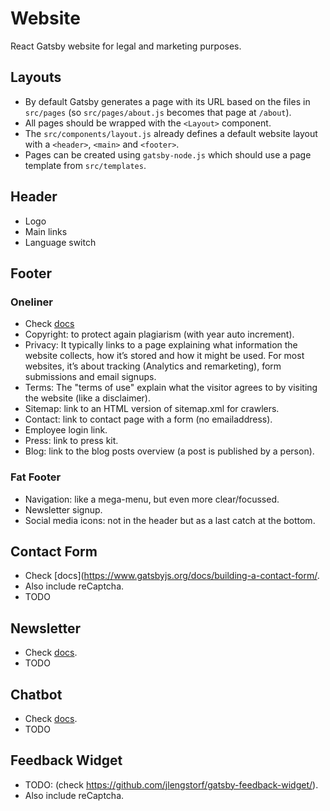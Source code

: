 # Website

React Gatsby website for legal and marketing purposes.

## Layouts
- By default Gatsby generates a page with its URL based on the files in `src/pages` (so `src/pages/about.js` becomes that page at `/about`).
- All pages should be wrapped with the `<Layout>` component.
- The `src/components/layout.js` already defines a default website layout with a `<header>`, `<main>` and `<footer>`.
- Pages can be created using `gatsby-node.js` which should use a page template from `src/templates`.

## Header
- Logo
- Main links
- Language switch

## Footer

### Oneliner
- Check [docs](https://www.orbitmedia.com/blog/website-footer-design-best-practices/)
- Copyright: to protect again plagiarism (with year auto increment).
- Privacy: It typically links to a page explaining what information the website collects, how it’s stored and how it might be used. For most websites, it’s about tracking (Analytics and remarketing), form submissions and email signups.
- Terms: The "terms of use" explain what the visitor agrees to by visiting the website (like a disclaimer).
- Sitemap: link to an HTML version of sitemap.xml for crawlers.
- Contact: link to contact page with a form (no emailaddress).
- Employee login link.
- Press: link to press kit.
- Blog: link to the blog posts overview (a post is published by a person).

### Fat Footer
- Navigation: like a mega-menu, but even more clear/focussed.
- Newsletter signup.
- Social media icons: not in the header but as a last catch at the bottom.

## Contact Form
- Check [docs](https://www.gatsbyjs.org/docs/building-a-contact-form/.
- Also include reCaptcha.
- TODO

## Newsletter
- Check [docs](https://www.gatsbyjs.org/packages/gatsby-plugin-mailchimp/).
- TODO

## Chatbot
- Check [docs](https://www.gatsbyjs.org/packages/gatsby-plugin-crisp-chat/).
- TODO

## Feedback Widget
- TODO: (check https://github.com/jlengstorf/gatsby-feedback-widget/).
- Also include reCaptcha.

